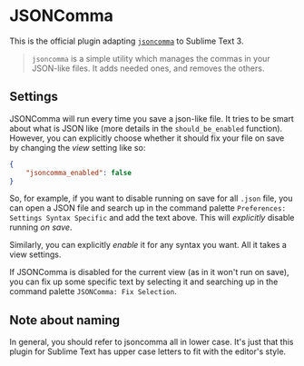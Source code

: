 # JSONComma

This is the official plugin adapting [`jsoncomma`][] to Sublime Text 3. 

> `jsoncomma` is a simple utility which manages the commas in your JSON-like files. It adds needed ones, and removes the others.

## Settings

JSONComma will run every time you save a json-like file. It tries to be smart about what is JSON like (more details in the `should_be_enabled` function). However, you can explicitly choose whether it should fix your file on save by changing the *view* setting like so:

```json
{
    "jsoncomma_enabled": false
}
```

So, for example, if you want to disable running on save for all `.json` file, you can open a JSON file and search up in the command palette `Preferences: Settings Syntax Specific` and add the text above. This will *explicitly* disable running *on save*.

Similarly, you can explicitly *enable* it for any syntax you want. All it takes a view settings.

If JSONComma is disabled for the current view (as in it won't run on save), you can fix up some specific text by selecting it and searching up in the command palette `JSONComma: Fix Selection`.

## Note about naming

In general, you should refer to jsoncomma all in lower case. It's just that this plugin for Sublime Text has upper case letters to fit with the editor's style.

[`jsoncomma`]: http://jsoncomma.github.io